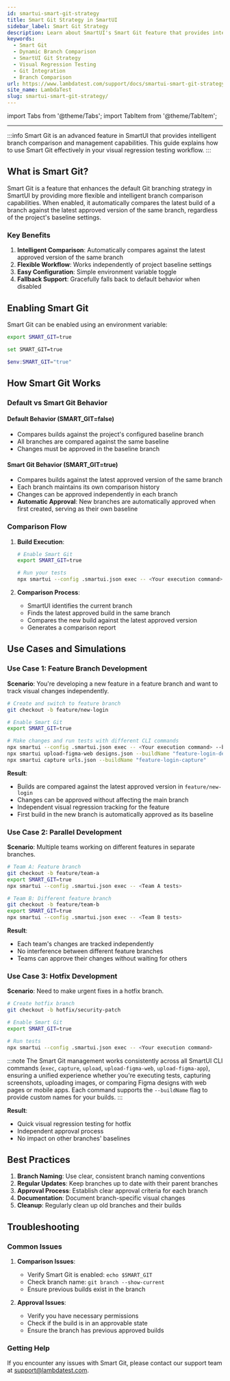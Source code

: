```yaml
---
id: smartui-smart-git-strategy
title: Smart Git Strategy in SmartUI
sidebar_label: Smart Git Strategy
description: Learn about SmartUI's Smart Git feature that provides intelligent branch comparison and management capabilities for visual regression testing.
keywords:
  - Smart Git
  - Dynamic Branch Comparison
  - SmartUI Git Strategy
  - Visual Regression Testing
  - Git Integration
  - Branch Comparison
url: https://www.lambdatest.com/support/docs/smartui-smart-git-strategy/
site_name: LambdaTest
slug: smartui-smart-git-strategy/
---
```


import Tabs from '@theme/Tabs';
import TabItem from '@theme/TabItem';

---

<script type="application/ld+json"
      dangerouslySetInnerHTML={{ __html: JSON.stringify({
       "@context": "https://schema.org",
        "@type": "BreadcrumbList",
        "itemListElement": [{
          "@type": "ListItem",
          "position": 1,
          "name": "Home",
          "item": "https://www.lambdatest.com"
        },{
          "@type": "ListItem",
          "position": 2,
          "name": "Support",
          "item": "https://www.lambdatest.com/support/docs/"
        },{
          "@type": "ListItem",
          "position": 3,
          "name": "SmartUI Smart Git Strategy",
          "item": "https://www.lambdatest.com/support/docs/smartui-smart-git-strategy/"
        }]
      })
    }}
></script>

:::info
Smart Git is an advanced feature in SmartUI that provides intelligent branch comparison and management capabilities. This guide explains how to use Smart Git effectively in your visual regression testing workflow.
:::

## What is Smart Git?

Smart Git is a feature that enhances the default Git branching strategy in SmartUI by providing more flexible and intelligent branch comparison capabilities. When enabled, it automatically compares the latest build of a branch against the latest approved version of the same branch, regardless of the project's baseline settings.

### Key Benefits

1. **Intelligent Comparison**: Automatically compares against the latest approved version of the same branch
2. **Flexible Workflow**: Works independently of project baseline settings
3. **Easy Configuration**: Simple environment variable toggle
4. **Fallback Support**: Gracefully falls back to default behavior when disabled

## Enabling Smart Git

Smart Git can be enabled using an environment variable:

<Tabs className="docs__val" groupId="language">
<TabItem value="MacOS/Linux" label="MacOS/Linux" default>

```bash
export SMART_GIT=true
```

</TabItem>
<TabItem value="Windows" label="Windows" default>

```bash
set SMART_GIT=true
```

</TabItem>
<TabItem value="PowerShell" label="PowerShell">

```powershell
$env:SMART_GIT="true"
```
</TabItem>

</Tabs>

## How Smart Git Works

### Default vs Smart Git Behavior

#### Default Behavior (SMART_GIT=false)
- Compares builds against the project's configured baseline branch
- All branches are compared against the same baseline
- Changes must be approved in the baseline branch

#### Smart Git Behavior (SMART_GIT=true)
- Compares builds against the latest approved version of the same branch
- Each branch maintains its own comparison history
- Changes can be approved independently in each branch
- **Automatic Approval**: New branches are automatically approved when first created, serving as their own baseline

### Comparison Flow

1. **Build Execution**:
   ```bash
   # Enable Smart Git
   export SMART_GIT=true
   
   # Run your tests
   npx smartui --config .smartui.json exec -- <Your execution command>
   ```

2. **Comparison Process**:
   - SmartUI identifies the current branch
   - Finds the latest approved build in the same branch
   - Compares the new build against the latest approved version
   - Generates a comparison report

## Use Cases and Simulations

### Use Case 1: Feature Branch Development

**Scenario**: You're developing a new feature in a feature branch and want to track visual changes independently.

```bash
# Create and switch to feature branch
git checkout -b feature/new-login

# Enable Smart Git
export SMART_GIT=true

# Make changes and run tests with different CLI commands
npx smartui --config .smartui.json exec -- <Your execution command> --buildName "feature-login-tests"
npx smartui upload-figma-web designs.json --buildName "feature-login-designs"
npx smartui capture urls.json --buildName "feature-login-capture"
```

**Result**: 
- Builds are compared against the latest approved version in `feature/new-login`
- Changes can be approved without affecting the main branch
- Independent visual regression tracking for the feature
- First build in the new branch is automatically approved as its baseline

### Use Case 2: Parallel Development

**Scenario**: Multiple teams working on different features in separate branches.

```bash
# Team A: Feature branch
git checkout -b feature/team-a
export SMART_GIT=true
npx smartui --config .smartui.json exec -- <Team A tests>

# Team B: Different feature branch
git checkout -b feature/team-b
export SMART_GIT=true
npx smartui --config .smartui.json exec -- <Team B tests>
```

**Result**:
- Each team's changes are tracked independently
- No interference between different feature branches
- Teams can approve their changes without waiting for others

### Use Case 3: Hotfix Development

**Scenario**: Need to make urgent fixes in a hotfix branch.

```bash
# Create hotfix branch
git checkout -b hotfix/security-patch

# Enable Smart Git
export SMART_GIT=true

# Run tests
npx smartui --config .smartui.json exec -- <Your execution command>
```

:::note
The Smart Git management works consistently across all SmartUI CLI commands (`exec`, `capture`, `upload`, `upload-figma-web`, `upload-figma-app`), ensuring a unified experience whether you're executing tests, capturing screenshots, uploading images, or comparing Figma designs with web pages or mobile apps. Each command supports the `--buildName` flag to provide custom names for your builds.
:::

**Result**:
- Quick visual regression testing for hotfix
- Independent approval process
- No impact on other branches' baselines

## Best Practices

1. **Branch Naming**: Use clear, consistent branch naming conventions
2. **Regular Updates**: Keep branches up to date with their parent branches
3. **Approval Process**: Establish clear approval criteria for each branch
4. **Documentation**: Document branch-specific visual changes
5. **Cleanup**: Regularly clean up old branches and their builds

## Troubleshooting

### Common Issues

1. **Comparison Issues**:
   - Verify Smart Git is enabled: `echo $SMART_GIT`
   - Check branch name: `git branch --show-current`
   - Ensure previous builds exist in the branch

2. **Approval Issues**:
   - Verify you have necessary permissions
   - Check if the build is in an approvable state
   - Ensure the branch has previous approved builds

### Getting Help

If you encounter any issues with Smart Git, please contact our support team at support@lambdatest.com. 